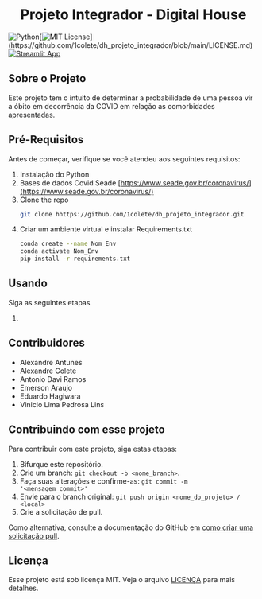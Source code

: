 <h1 align="center"> Projeto Integrador - Digital House </h1>

![Python](https://img.shields.io/badge/python-3670A0?style=for-the-badge&logo=python&logoColor=ffdd54)[![MIT License](https://img.shields.io/apm/l/atomic-design-ui.svg?)](https://github.com/1colete/dh_projeto_integrador/blob/main/LICENSE.md) [![Streamlit App](https://static.streamlit.io/badges/streamlit_badge_black_white.svg)](https://share.streamlit.io/1colete/app_covid/main/covid_app.py)

## Sobre o Projeto

Este projeto tem o intuito de determinar a probabilidade de uma pessoa vir a óbito em decorrência da COVID em relação as comorbidades apresentadas.


## Pré-Requisitos

Antes de começar, verifique se você atendeu aos seguintes requisitos:

1. Instalação do Python
2. Bases de dados Covid Seade [https://www.seade.gov.br/coronavirus/](https://www.seade.gov.br/coronavirus/)
3. Clone the repo
   ```sh
   git clone hhttps://github.com/1colete/dh_projeto_integrador.git
   ```
4. Criar um ambiente virtual e instalar Requirements.txt
   ```sh
   conda create --name Nom_Env
   conda activate Nom_Env
   pip install -r requirements.txt 
   ```
## Usando 

Siga as seguintes etapas

1.  



## Contribuidores<br>

- Alexandre Antunes
- Alexandre Colete
- Antonio Davi Ramos
- Emerson Araujo
- Eduardo Hagiwara
- Vinicio Lima Pedrosa Lins


## Contribuindo com esse projeto

Para contribuir com este projeto, siga estas etapas:

1. Bifurque este repositório.
2. Crie um branch: `git checkout -b <nome_branch>`.
3. Faça suas alterações e confirme-as: `git commit -m '<mensagem_commit>'`
4. Envie para o branch original: `git push origin <nome_do_projeto> / <local>`
5. Crie a solicitação de pull.

Como alternativa, consulte a documentação do GitHub em [como criar uma solicitação pull](https://docs.github.com/pt/github/collaborating-with-pull-requests/proposing-changes-to-your-work-with-pull-requests/creating-a-pull-request).

## Licença

Esse projeto está sob licença MIT. Veja o arquivo [LICENÇA](https://github.com/1colete/dh_projeto_integrador/blob/main/LICENSE.md) para mais detalhes.

